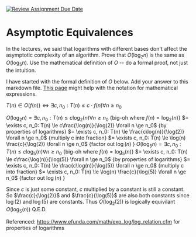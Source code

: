 [![Review Assignment Due Date](https://classroom.github.com/assets/deadline-readme-button-24ddc0f5d75046c5622901739e7c5dd533143b0c8e959d652212380cedb1ea36.svg)](https://classroom.github.com/a/fbkbKZ5N)
# Asymptotic Equivalences

In the lectures, we said that logarithms with different bases don't affect the
asymptotic complexity of an algorithm. Prove that $O(\log_{2} n)$ is the same as
$O(\log_{5} n)$. Use the mathematical definition of $O$ -- do a formal proof,
not just the intuition.

I have started with the formal definition of $O$ below. Add your answer to this
markdown file. [This
page](https://docs.github.com/en/get-started/writing-on-github/working-with-advanced-formatting/writing-mathematical-expressions)
might help with the notation for mathematical expressions.

$T(n) \in O(f(n)) \iff \exists c, n_0: T(n) \leq c \cdot f(n) \forall n \geq n_0$

$O(\log_{2} n) = \exists c, n_0: T(n) \le c\log_{2}(n) \forall n \ge n_0$  {big-oh where $f(n) = \log_{2}(n)$}
$= \exists c, n_0: T(n) \le c\frac{\log(n)}{\log(2)} \forall n \ge n_0$    {by properties of logarithms}
$= \exists c, n_0: T(n) \le \frac{c\log(n)}{\log(2)} \forall n \ge n_0$    {multiply c into fraction}
$= \exists c, n_0: T(n) \le \log(n) \frac{c}{\log(2)} \forall n \ge n_0$   {factor out $\log(n)$ }
$O(\log_{5} n) = \exists c, n_0: T(n) \le c\log_{5}(n) \forall n \ge n_0$  {big-oh where $f(n) = \log_{5}(n)$}
$= \exists c, n_0: T(n) \le c\frac{\log(n)}{\log(5)} \forall n \ge n_0$    {by properties of logarithms}
$= \exists c, n_0: T(n) \le \frac{c\log(n)}{\log(5)} \forall n \ge n_0$    {multiply c into fraction}
$= \exists c, n_0: T(n) \le \log(n) \frac{c}{\log(5)} \forall n \ge n_0$   {factor out $\log(n)$ }

Since $c$ is just some constant, $c$ multiplied by a constant is still a constant. So $\frac{c}{\log(2)}$ and $\frac{c}{\log(5)}$ are also both constants since $\log(2)$ and $\log(5)$ are constants. Thus $O(\log_{2}(2))$ is logically equivilant $O(\log_{5}(n))$ Q.E.D.

Referenced: https://www.efunda.com/math/exp_log/log_relation.cfm for properties of logarithms